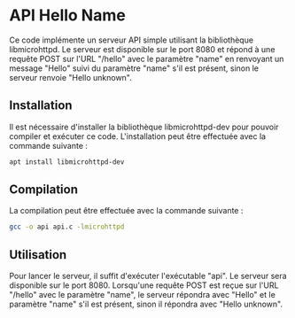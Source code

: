 # API Hello Name

Ce code implémente un serveur API simple utilisant la bibliothèque libmicrohttpd. Le serveur est disponible sur le port 8080 et répond à une requête POST sur l'URL "/hello" avec le paramètre "name" en renvoyant un message "Hello" suivi du paramètre "name" s'il est présent, sinon le serveur renvoie "Hello unknown".

## Installation

Il est nécessaire d'installer la bibliothèque libmicrohttpd-dev pour pouvoir compiler et exécuter ce code. L'installation peut être effectuée avec la commande suivante :

```bash
apt install libmicrohttpd-dev
```

## Compilation

La compilation peut être effectuée avec la commande suivante :

```bash
gcc -o api api.c -lmicrohttpd
```

## Utilisation

Pour lancer le serveur, il suffit d'exécuter l'exécutable "api". Le serveur sera disponible sur le port 8080. Lorsqu'une requête POST est reçue sur l'URL "/hello" avec le paramètre "name", le serveur répondra avec "Hello" et le paramètre "name" s'il est présent, sinon il répondra avec "Hello unknown".
